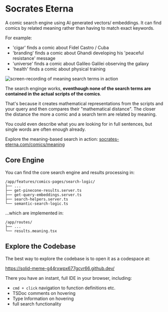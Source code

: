 # Socrates Eterna

A comic search engine using AI generated vectors/ embeddings. It can find comics by related meaning rather than having to match exact keywords.

For example:

- 'cigar' finds a comic about Fidel Castro / Cuba
- 'branding' finds a comic about Ghandi developing his 'peaceful resistance' message
- 'universe' finds a comic about Galileo Galilei observing the galaxy
- 'health' finds a comic about physical training

![screen-recording of meaning search terms in action](public/main/meaning-search-screen-recording.gif)

The search enginge works, **eventhough none of the search terms are contained in the actual scripts of the comics**.

That's because it creates mathematical representations from the scripts and your query and then compares their "mathematical distance". The closer the distance the more a comic and a search term are related by meaning.

You could even describe what you are looking for in full sentences, but single words are often enough already.

Explore the meaning-based search in action: [socrates-eterna.com/comics/meaning](https://socrates-eterna.com/comics/meaning)

## Core Engine



You can find the core search engine and results processing in:

```
/app/features/comics-pages/search-logic/
├── ...
├── get-pinecone-results.server.ts
├── get-query-embeddings.server.ts
├── search-helpers.server.ts
└── semantic-search-logic.ts
```

...which are implemented in:

```
/app/routes/
├── ...
└── results.meaning.tsx
```

## Explore the Codebase

The best way to explore the codebase is to open it as a codespace at:

https://solid-meme-g44rxwpx677gcvr66.github.dev/

There you have an instant, full IDE in your browser, including:

- `cmd + click` navigation to function definitions etc.
- TSDoc comments on hovering
- Type Information on hovering
- full search functionality